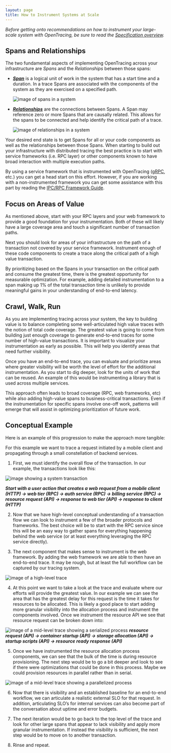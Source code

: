 ```yaml
---
layout: page
title: How to Instrument Systems at Scale
---
```

_Before getting onto recommendations on how to instrument your large-scale system with OpenTracing, be sure to read the [Specification overview](/spec)._

<div id="toc"></div>


## Spans and Relationships

The two fundamental aspects of implementing OpenTracing across your infrastructure are _Spans_ and the _Relationships_ between those spans:

* **_[Span](http://opentracing.io/spec/#spans)_** is a logical unit of work in the system that has a start time and a duration. In a trace Spans are associated with the components of the system as they are exercised on a specified path.

  ![image of spans in a system](/img/OTHT_0.png)

* **_[Relationships](http://opentracing.io/spec/#causal-span-references)_** are the connections between Spans. A Span may reference zero or more Spans that are causally related. This allows for the spans to be connected and help identify the critical path of a trace.

  ![image of relationships in a system](/img/OTHT_1.png)

Your desired end state is to get Spans for all or your code components as well as the relationships between those Spans. When starting to build out your infrastructure with distributed tracing the best practice is to start with service frameworks (i.e. RPC layer) or other components known to have broad interaction with multiple execution paths.

By using a service framework that is instrumented with OpenTracing ([gRPC](https://github.com/grpc/grpc-go), etc.) you can get a head start on this effort. However, if you are working with a non-instrumented framework you can get some assistance with this part by reading the [IPC/RPC Framework Guide](OT_Framework_Guide.md).

## Focus on Areas of Value

As mentioned above, start with your RPC layers and your web framework to provide a good foundation for your instrumentation. Both of these will likely have a large coverage area and touch a significant number of transaction paths.

Next you should look for areas of your infrastructure on the path of a transaction not covered by your service framework. Instrument enough of these code components to create a trace along the critical path of a high value transaction.

By prioritizing based on the Spans in your transaction on the critical path and consume the greatest time, there is the greatest opportunity for measurable optimization. For example, adding detailed instrumentation to a span making up 1% of the total transaction time is unlikely to provide meaningful gains in your understanding of end-to-end latency.

## Crawl, Walk, Run

As you are implementing tracing across your system, the key to building value is to balance completing some well-articulated high value traces with the notion of total code coverage. The greatest value is going to come from building just enough coverage to generate end-to-end traces for some number of high-value transactions. It is important to visualize your instrumentation as early as possible. This will help you identify areas that need further visibility.

Once you have an end-to-end trace, you can evaluate and prioritize areas where greater visibility will be worth the level of effort for the additional instrumentation. As you start to dig deeper, look for the units of work that can be reused. An example of this would be instrumenting a library that is used across multiple services.

This approach often leads to broad coverage (RPC, web frameworks, etc) while also adding high-value spans to business-critical transactions. Even if the instrumentation for specific spans involve one-off work, patterns will emerge that will assist in optimizing prioritization of future work.

## Conceptual Example

Here is an example of this progression to make the approach more tangible:

For this example we want to trace a request initiated by a mobile client and propagating through a small constellation of backend services.

1. First, we must identify the overall flow of the transaction. In our example, the transactions look like this:

  ![image showing a system transaction](/img/OTHT_2.png)

  **_Start with a user action that creates a web request from a mobile client (HTTP) → web tier (RPC) → auth service (RPC) → billing service (RPC) → resource request (API) → response to web tier (API) → response to client (HTTP)_**

2. Now that we have high-level conceptual understanding of a transaction flow we can look to instrument a few of the broader protocols and frameworks. The best choice will be to start with the RPC service since this will be an easy way to gather  spans for everything happening behind the web service (or at least everything leveraging the RPC service directly).

3. The next component that makes sense to instrument is the web framework. By adding the web framework we are able to then have an end-to-end trace. It may be rough, but at least the full workflow can be captured by our tracing system.

  ![image of a high-level trace](/img/OTHT_3.png)

4. At this point we want to take a look at the trace and evaluate where our efforts will provide the greatest value. In our example we can see the area that has the greatest delay for this request is the time it takes for resources to be allocated. This is likely a good place to start adding more granular visibility into the allocation process and instrument the components involved. Once we instrument the resource API we see that resource request can be broken down into:

  ![image of a mid-level trace showing a serialized process](/img/OTHT_4.png)
  **_resource request (API) → container startup (API) → storage allocation (API) → startup scripts (API) → resource ready response (API)_**

5. Once we have instrumented the resource allocation process components, we can see that the bulk of the time is during resource provisioning. The next step would be to go a bit deeper and look to see if there were optimizations that could be done in this process. Maybe we could provision resources in parallel rather than in serial.

  ![image of a mid-level trace showing a parallelized process](/img/OTHT_5.png)

6. Now that there is visibility and an established baseline for an end-to-end workflow, we can articulate a realistic external SLO for that request. In addition, articulating SLO’s for internal services can also become part of the conversation about uptime and error budgets.

7. The next iteration would be to go back to the top level of the trace and look for other large spans that appear to lack visibility and apply more granular instrumentation. If instead the visibility is sufficient, the next step would be to move on to another transaction.

8. Rinse and repeat.

